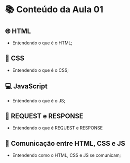 # 📚 Conteúdo da Aula 01

## 🌐 HTML
- Entendendo o que é o HTML;

## 🎨 CSS
- Entendendo o que é o CSS;

## 💻 JavaScript
- Entendendo o que é o JS;

## 🔄 REQUEST e RESPONSE
- Entendendo o que é REQUEST e RESPONSE

## 🤝 Comunicação entre HTML, CSS e JS
- Entendendo como o HTML, CSS e JS se comunicam;

<img src="https://uploaddeimagens.com.br/images/004/691/326/original/unnamed-removebg-preview.png?1702600061" alt="" class="agp-logo">

